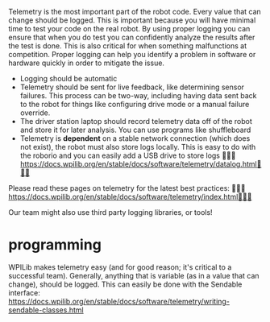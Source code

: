 Telemetry is the most important part of the robot code. Every value that can change should be logged. This is important because you will have minimal time to test your code on the real robot. By using proper logging you can ensure that when you do test you can confidently analyze the results after the test is done. This is also critical for when something malfunctions at competition. Proper logging can help you identify a problem in software or hardware quickly in order to mitigate the issue.

- Logging should be automatic
- Telemetry should be sent for live feedback, like determining sensor failures. This process can be two-way, including having data sent back to the robot for things like configuring drive mode or a manual failure override.
- The driver station laptop should record telemetry data off of the robot and store it for later analysis. You can use programs like shuffleboard
- Telemetry is **dependent** on a stable network connection (which does not exist), the robot must also store logs locally. This is easy to do with the roborio and you can easily add a USB drive to store logs 🦀🦀🦀https://docs.wpilib.org/en/stable/docs/software/telemetry/datalog.html🦀🦀🦀

Please read these pages on telemetry for the latest best practices:
🦀🦀🦀https://docs.wpilib.org/en/stable/docs/software/telemetry/index.html🦀🦀🦀

Our team might also use third party logging libraries, or tools!

# programming
WPILib makes telemetry easy (and for good reason; it's critical to a successful team). Generally, anything that is variable (as in a value that can change), should be logged. This can easily be done with the Sendable interface: https://docs.wpilib.org/en/stable/docs/software/telemetry/writing-sendable-classes.html

